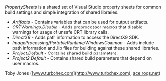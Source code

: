 _PropertySheets_ is a shared set of Visual Studio property sheets for common
build settings and simple integration of shared libraries.

* _Artifacts_ - Contains variables that can be used for output artifacts.
* _CRTWarnings.Disable_ - Adds preprocessor macros that disable warnings for
usage of unsafe CRT library calls.
* _DirectX9_ - Adds path information to access the DirectX9 SDK.
* _ImageProcessing/PortableRuntime/WindowsCommon_ - Adds include path information
and .lib files for building against these shared libraries.
* _Project.Default_ - Contains shared build parameters.
* _Project2.Default_ - Contains shared build parameters that depend on user macros.

Toby Jones \([www.turbohex.com](http://www.turbohex.com), [ace.roqs.net](http://ace.roqs.net)\)
